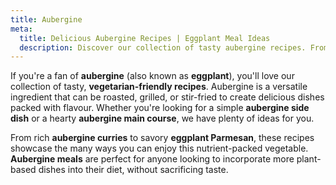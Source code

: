 ```yaml
---
title: Aubergine
meta:
  title: Delicious Aubergine Recipes | Eggplant Meal Ideas
  description: Discover our collection of tasty aubergine recipes. From roasted eggplant dishes to curries and bakes - find creative ways to cook with this versatile vegetable.
---
```


If you're a fan of **aubergine** (also known as **eggplant**), you'll love our collection of tasty, **vegetarian-friendly recipes**. Aubergine is a versatile ingredient that can be roasted, grilled, or stir-fried to create delicious dishes packed with flavour. Whether you're looking for a simple **aubergine side dish** or a hearty **aubergine main course**, we have plenty of ideas for you.

From rich **aubergine curries** to savory **eggplant Parmesan**, these recipes showcase the many ways you can enjoy this nutrient-packed vegetable. **Aubergine meals** are perfect for anyone looking to incorporate more plant-based dishes into their diet, without sacrificing taste.

